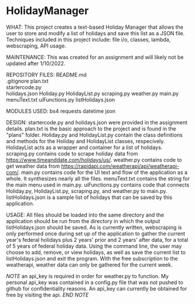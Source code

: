 # HolidayManager
WHAT:
This project creates a text-based Holiday Manager that allows the user to store and modify a list of holidays and save this list as a JSON file. Techniques included in this project include: file i/o, classes, lambda, webscraping, API usage.

MAINTENANCE:
This was created for an assignment and will likely not be updated after 1/10/2022.

REPOSITORY FILES:
README.md                 
.gitignore
plan.txt    
startercode.py    
 holidays.json
 Holiday.py
 HolidayList.py
 scraping.py
 weather.py
 main.py
 menuText.txt
 uiFunctions.py
 listHolidays.json               

MODULES USED:
bs4
requests
datetime
json

DESIGN:
startercode.py and holidays.json were provided in the assignment details.
plan.txt is the basic approach to the project and is found in the "plans" folder.
Holiday.py and HolidayList.py contain the class definitions and methods for the Holiday and HolidayList classes, respecively.
HolidayList acts as a wrapper and container for a list of holidays.
scraping.py contains code to scrape holiday data from https://www.timeanddate.com/holidays/us/.
weather.py contains code to get weather data from https://rapidapi.com/weatherapi/api/weatherapi-com/. 
main.py contains code for the UI text and flow of the application as a whole. It synthesizes nearly all the files.
menuText.txt contains the string for the main menu used in main.py.
uiFunctions.py contains code that connects Holiday.py, HolidayList.py, scraping.py, and weather.py to main.py.
listHolidays.json is a sample list of holidays that can be saved by this application.

USAGE:
All files should be loaded into the same directory and the application should be run from the directory in which the output listHolidays.json should be saved. As is currently written, webscraping is only performed once during set up of the application to gather the current year's federal holidays plus 2 years' prior and 2 years' after data, for a total of 5 years of federal holiday data. Using the command line, the user may choose to add, remove, or view holidays, as well as save the current list to listHolidays.json and exit the program. With the free subscription to the weatherapi, weather data can only be gathered for the current week. 

*NOTE* an api_key is required in order for weather.py to function. My personal api_key was contained in a config.py file that was not pushed to github for confidentiality reasons. An api_key can currently be obtained for free by visiting the api. *END NOTE*